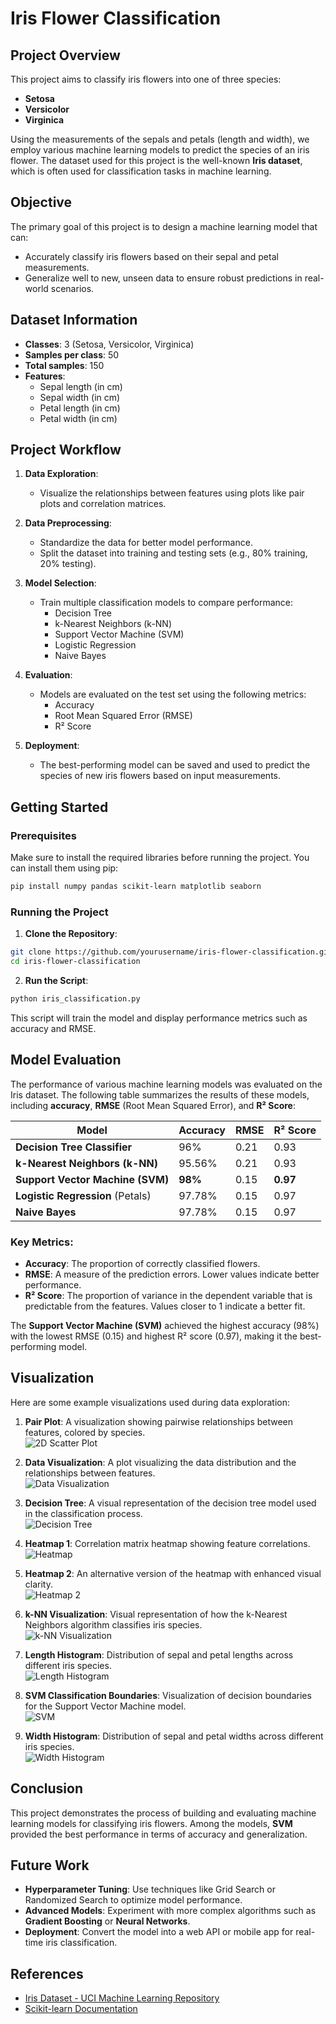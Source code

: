 # Iris Flower Classification

## Project Overview

This project aims to classify iris flowers into one of three species:
- **Setosa**
- **Versicolor**
- **Virginica**

Using the measurements of the sepals and petals (length and width), we employ various machine learning models to predict the species of an iris flower. The dataset used for this project is the well-known **Iris dataset**, which is often used for classification tasks in machine learning.

## Objective

The primary goal of this project is to design a machine learning model that can:
- Accurately classify iris flowers based on their sepal and petal measurements.
- Generalize well to new, unseen data to ensure robust predictions in real-world scenarios.

## Dataset Information

- **Classes**: 3 (Setosa, Versicolor, Virginica)
- **Samples per class**: 50
- **Total samples**: 150
- **Features**:
  - Sepal length (in cm)
  - Sepal width (in cm)
  - Petal length (in cm)
  - Petal width (in cm)

## Project Workflow

1. **Data Exploration**: 
   - Visualize the relationships between features using plots like pair plots and correlation matrices.
   
2. **Data Preprocessing**:
   - Standardize the data for better model performance.
   - Split the dataset into training and testing sets (e.g., 80% training, 20% testing).
   
3. **Model Selection**:
   - Train multiple classification models to compare performance:
     - Decision Tree
     - k-Nearest Neighbors (k-NN)
     - Support Vector Machine (SVM)
     - Logistic Regression
     - Naive Bayes
   
4. **Evaluation**:
   - Models are evaluated on the test set using the following metrics:
     - Accuracy
     - Root Mean Squared Error (RMSE)
     - R² Score
     
5. **Deployment**:
   - The best-performing model can be saved and used to predict the species of new iris flowers based on input measurements.

## Getting Started

### Prerequisites

Make sure to install the required libraries before running the project. You can install them using pip:

```bash
pip install numpy pandas scikit-learn matplotlib seaborn
```

### Running the Project

1. **Clone the Repository**:

```bash
git clone https://github.com/yourusername/iris-flower-classification.git
cd iris-flower-classification
```

2. **Run the Script**:

```bash
python iris_classification.py
```

This script will train the model and display performance metrics such as accuracy and RMSE.

## Model Evaluation

The performance of various machine learning models was evaluated on the Iris dataset. The following table summarizes the results of these models, including **accuracy**, **RMSE** (Root Mean Squared Error), and **R² Score**:

| Model                        | Accuracy        | RMSE   | R² Score |
|------------------------------|-----------------|--------|----------|
| **Decision Tree Classifier**  | 96%             | 0.21   | 0.93     |
| **k-Nearest Neighbors (k-NN)**| 95.56%          | 0.21   | 0.93     |
| **Support Vector Machine (SVM)**| **98%**        | 0.15   | **0.97** |
| **Logistic Regression** (Petals)| 97.78%        | 0.15   | 0.97     |
| **Naive Bayes**               | 97.78%          | 0.15   | 0.97     |

### Key Metrics:
- **Accuracy**: The proportion of correctly classified flowers.
- **RMSE**: A measure of the prediction errors. Lower values indicate better performance.
- **R² Score**: The proportion of variance in the dependent variable that is predictable from the features. Values closer to 1 indicate a better fit.

The **Support Vector Machine (SVM)** achieved the highest accuracy (98%) with the lowest RMSE (0.15) and highest R² score (0.97), making it the best-performing model.

## Visualization

Here are some example visualizations used during data exploration:

1. **Pair Plot**: A visualization showing pairwise relationships between features, colored by species.  
   ![2D Scatter Plot](https://github.com/aviralgarg05/ML-Nexus/blob/main/Neural%20Networks/Iris%20Flower%20Classification/2DScatter.png?raw=true)

2. **Data Visualization**: A plot visualizing the data distribution and the relationships between features.  
   ![Data Visualization](https://github.com/aviralgarg05/ML-Nexus/blob/main/Neural%20Networks/Iris%20Flower%20Classification/DataVisualization.png?raw=true)

3. **Decision Tree**: A visual representation of the decision tree model used in the classification process.  
   ![Decision Tree](https://github.com/aviralgarg05/ML-Nexus/blob/main/Neural%20Networks/Iris%20Flower%20Classification/DecisionTree.png?raw=true)

4. **Heatmap 1**: Correlation matrix heatmap showing feature correlations.  
   ![Heatmap](https://github.com/aviralgarg05/ML-Nexus/blob/main/Neural%20Networks/Iris%20Flower%20Classification/Heatmap.png?raw=true)

5. **Heatmap 2**: An alternative version of the heatmap with enhanced visual clarity.  
   ![Heatmap 2](https://github.com/aviralgarg05/ML-Nexus/blob/main/Neural%20Networks/Iris%20Flower%20Classification/Heatmap2.png?raw=true)

6. **k-NN Visualization**: Visual representation of how the k-Nearest Neighbors algorithm classifies iris species.  
   ![k-NN Visualization](https://github.com/aviralgarg05/ML-Nexus/blob/main/Neural%20Networks/Iris%20Flower%20Classification/KNN.png?raw=true)

7. **Length Histogram**: Distribution of sepal and petal lengths across different iris species.  
   ![Length Histogram](https://github.com/aviralgarg05/ML-Nexus/blob/main/Neural%20Networks/Iris%20Flower%20Classification/Length_Histogram.png?raw=true)

8. **SVM Classification Boundaries**: Visualization of decision boundaries for the Support Vector Machine model.  
   ![SVM](https://github.com/aviralgarg05/ML-Nexus/blob/main/Neural%20Networks/Iris%20Flower%20Classification/SVM.png?raw=true)

9. **Width Histogram**: Distribution of sepal and petal widths across different iris species.  
   ![Width Histogram](https://github.com/aviralgarg05/ML-Nexus/blob/main/Neural%20Networks/Iris%20Flower%20Classification/Width_Histogram.png?raw=true)

## Conclusion

This project demonstrates the process of building and evaluating machine learning models for classifying iris flowers. Among the models, **SVM** provided the best performance in terms of accuracy and generalization.

## Future Work

- **Hyperparameter Tuning**: Use techniques like Grid Search or Randomized Search to optimize model performance.
- **Advanced Models**: Experiment with more complex algorithms such as **Gradient Boosting** or **Neural Networks**.
- **Deployment**: Convert the model into a web API or mobile app for real-time iris classification.

## References

- [Iris Dataset - UCI Machine Learning Repository](https://archive.ics.uci.edu/ml/datasets/iris)
- [Scikit-learn Documentation](https://scikit-learn.org/stable/)

